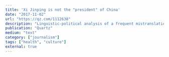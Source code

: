 ```yaml
---
title: 'Xi Jinping is not the "president" of China'
date: "2017-11-02"
url: "https://qz.com/1112638"
description: "Linguistic-political analysis of a frequent mistranslation."
publication: "Quartz"
medium: "text"
category: ["journalism"]
tags: ["health", "culture"]
external: true
---
```

